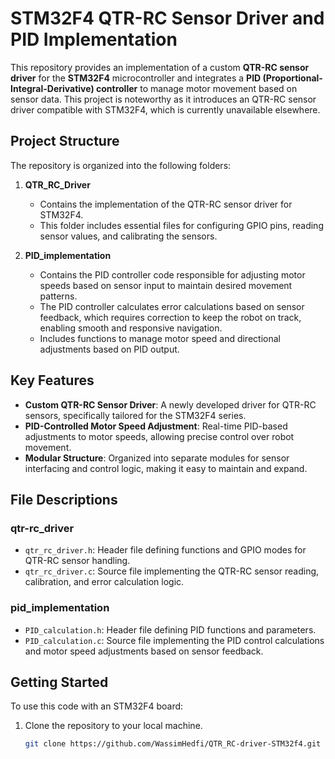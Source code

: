 # STM32F4 QTR-RC Sensor Driver and PID Implementation

This repository provides an implementation of a custom **QTR-RC sensor driver** for the **STM32F4** microcontroller and integrates a **PID (Proportional-Integral-Derivative) controller** to manage motor movement based on sensor data. This project is noteworthy as it introduces an QTR-RC sensor driver compatible with STM32F4, which is currently unavailable elsewhere.

## Project Structure

The repository is organized into the following folders:

1. **QTR_RC_Driver**
   - Contains the implementation of the QTR-RC sensor driver for STM32F4.
   - This folder includes essential files for configuring GPIO pins, reading sensor values, and calibrating the sensors.

2. **PID_implementation**
   - Contains the PID controller code responsible for adjusting motor speeds based on sensor input to maintain desired movement patterns.
   - The PID controller calculates error calculations based on sensor feedback, which requires correction to keep the robot on track, enabling smooth and responsive navigation.
   - Includes functions to manage motor speed and directional adjustments based on PID output.

## Key Features

- **Custom QTR-RC Sensor Driver**: A newly developed driver for QTR-RC sensors, specifically tailored for the STM32F4 series.
- **PID-Controlled Motor Speed Adjustment**: Real-time PID-based adjustments to motor speeds, allowing precise control over robot movement.
- **Modular Structure**: Organized into separate modules for sensor interfacing and control logic, making it easy to maintain and expand.

## File Descriptions

### qtr-rc_driver

- `qtr_rc_driver.h`: Header file defining functions and GPIO modes for QTR-RC sensor handling.
- `qtr_rc_driver.c`: Source file implementing the QTR-RC sensor reading, calibration, and error calculation logic.

### pid_implementation

- `PID_calculation.h`: Header file defining PID functions and parameters.
- `PID_calculation.c`: Source file implementing the PID control calculations and motor speed adjustments based on sensor feedback.

## Getting Started

To use this code with an STM32F4 board:
1. Clone the repository to your local machine.
   ```bash
   git clone https://github.com/WassimHedfi/QTR_RC-driver-STM32f4.git
